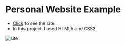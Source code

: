 # Personal Website Example
* [Click](https://doganenes.github.io/personal-website-example/) to see the site.
* In this project, I used HTML5 and CSS3.

![site](https://user-images.githubusercontent.com/86846812/175971534-cd6ddddb-82fd-41c6-86f5-0068c6bb45e4.png)
